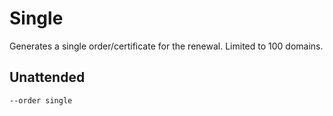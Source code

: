 ---
---
# Single
Generates a single order/certificate for the renewal. Limited to 100 domains.

## Unattended
`--order single`